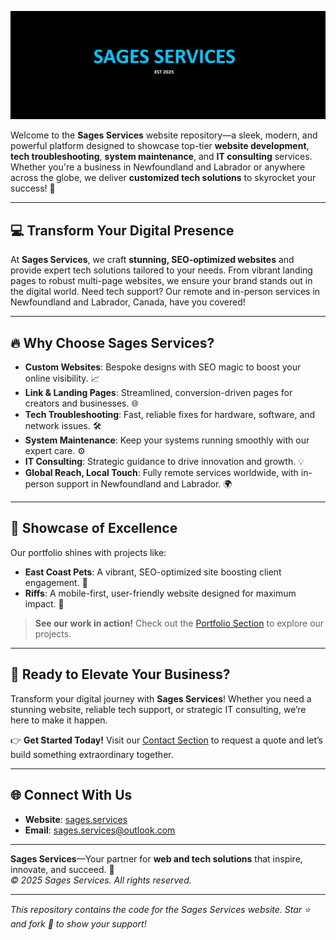 ![Sages Services Banner](assets/img/branding/establishment.webp)

Welcome to the **Sages Services** website repository—a sleek, modern, and powerful platform designed to showcase top-tier **website development**, **tech troubleshooting**, **system maintenance**, and **IT consulting** services. Whether you're a business in Newfoundland and Labrador or anywhere across the globe, we deliver **customized tech solutions** to skyrocket your success! 🚀

---

## 💻 Transform Your Digital Presence

At **Sages Services**, we craft **stunning, SEO-optimized websites** and provide expert tech solutions tailored to your needs. From vibrant landing pages to robust multi-page websites, we ensure your brand stands out in the digital world. Need tech support? Our remote and in-person services in Newfoundland and Labrador, Canada, have you covered!

---

## 🔥 Why Choose Sages Services?

- **Custom Websites**: Bespoke designs with SEO magic to boost your online visibility. 📈
- **Link & Landing Pages**: Streamlined, conversion-driven pages for creators and businesses. 🌐
- **Tech Troubleshooting**: Fast, reliable fixes for hardware, software, and network issues. 🛠️
- **System Maintenance**: Keep your systems running smoothly with our expert care. ⚙️
- **IT Consulting**: Strategic guidance to drive innovation and growth. 💡
- **Global Reach, Local Touch**: Fully remote services worldwide, with in-person support in Newfoundland and Labrador. 🌍

---

## 🎨 Showcase of Excellence

Our portfolio shines with projects like:
- **East Coast Pets**: A vibrant, SEO-optimized site boosting client engagement. 🐾
- **Riffs**: A mobile-first, user-friendly website designed for maximum impact. 🎸

> **See our work in action!** Check out the [Portfolio Section](#portfolio) to explore our projects.

---

## 🚀 Ready to Elevate Your Business?

Transform your digital journey with **Sages Services**! Whether you need a stunning website, reliable tech support, or strategic IT consulting, we’re here to make it happen. 

👉 **Get Started Today!** Visit our [Contact Section](#contact) to request a quote and let’s build something extraordinary together.

---

## 🌐 Connect With Us

- **Website**: [sages.services](https://sages.services)
- **Email**: sages.services@outlook.com

---

**Sages Services**—Your partner for **web and tech solutions** that inspire, innovate, and succeed. 💼  
*© 2025 Sages Services. All rights reserved.*

---

*This repository contains the code for the Sages Services website. Star ⭐ and fork 🍴 to show your support!*
